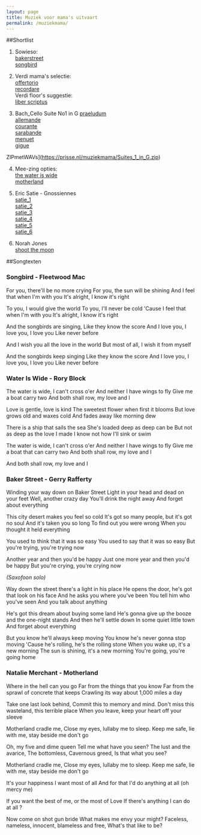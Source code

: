 ```yaml
---
layout: page
title: Muziek voor mama's uitvaart
permalink: /muziekmama/
---
```


##Shortlist

1) Sowieso:  
[bakerstreet](https://prisse.net/muziekmama/bakerstreet.mp3)  
[songbird](https://prisse.net/muziekmama/songbird.mp3)

2) Verdi mama's selectie:  
[offertorio](https://prisse.net/muziekmama/offertorio.mp3)  
[recordare](https://prisse.net/muziekmama/recordare.mp3)  
Verdi floor's suggestie:  
[liber scriptus](https://prisse.net/muziekmama/liberscriptus.mp3)  

3) Bach_Cello Suite No1 in G
[praeludum](https://prisse.net/muziekmama/praeludum.mp3)   
[allemande](https://prisse.net/muziekmama/allemande.mp3)  
[courante](https://prisse.net/muziekmama/courante.mp3)  
[sarabande](https://prisse.net/muziekmama/sarabande.mp3)  
[menuet](https://prisse.net/muziekmama/menuet.mp3)  
[gigue](https://prisse.net/muziekmama/gigue.mp3)  

ZIPmetWAVs](https://prisse.nl/muziekmama/Suites_1_in_G.zip)

4) Mee-zing opties:   
[the water is wide](https://prisse.net/muziekmama/thewateriswide.mp3)  
[motherland](https://prisse.net/muziekmama/motherland.mp3)  

5) Eric Satie - Gnossiennes  
[satie_1](https://prisse.net/muziekmama/satie_01.mp3)  
[satie_2](https://prisse.net/muziekmama/satie_02.mp3)  
[satie_3](https://prisse.net/muziekmama/satie_03.mp3)  
[satie_4](https://prisse.net/muziekmama/satie_04.mp3)  
[satie_5](https://prisse.net/muziekmama/satie_05.mp3)  
[satie_6](https://prisse.net/muziekmama/satie_06.mp3)  

6) Norah Jones  
[shoot the moon](https://prisse.net/muziekmama/shootthemoon.mp3)  

##Songtexten

### Songbird - Fleetwood Mac

For you, there'll be no more crying
For you, the sun will be shining
And I feel that when I'm with you
It's alright, I know it's right

To you, I would give the world
To you, I'll never be cold
'Cause I feel that when I'm with you
It's alright, I know it's right

And the songbirds are singing,
Like they know the score
And I love you, I love you, I love you
Like never before

And I wish you all the love in the world
But most of all, I wish it from myself

And the songbirds keep singing
Like they know the score
And I love you, I love you, I love you
Like never before


### Water Is Wide - Rory Block

The water is wide, I can't cross o'er
And neither I have wings to fly
Give me a boat carry two
And both shall row, my love and I

Love is gentle, love is kind
The sweetest flower when first it blooms
But love grows old and waxes cold
And fades away like morning dew

There is a ship that sails the sea
She's loaded deep as deep can be
But not as deep as the love I made
I know not how I'll sink or swim

The water is wide, I can't cross o'er
And neither I have wings to fly
Give me a boat that can carry two
And both shall row, my love and I

And both shall row, my love and I

### Baker Street - Gerry Rafferty

Winding your way down on Baker Street
Light in your head and dead on your feet
Well, another crazy day
You'll drink the night away
And forget about everything

This city desert makes you feel so cold
It's got so many people, but it's got no soul
And it's taken you so long
To find out you were wrong
When you thought it held everything

You used to think that it was so easy
You used to say that it was so easy
But you're trying, you're trying now

Another year and then you'd be happy
Just one more year and then you'd be happy
But you're crying, you're crying now

*(Saxofoon solo)*

Way down the street there's a light in his place
He opens the door, he's got that look on his face
And he asks you where you've been
You tell him who you've seen
And you talk about anything

He's got this dream about buying some land
He's gonna give up the booze and the one-night stands
And then he'll settle down
In some quiet little town
And forget about everything

But you know he'll always keep moving
You know he's never gonna stop moving
'Cause he's rolling, he's the rolling stone
When you wake up, it's a new morning
The sun is shining, it's a new morning
You're going, you're going home

### Natalie Merchant - Motherland

Where in the hell can you go
Far from the things that you know
Far from the sprawl of concrete that keeps Crawling its way
about 1,000 miles a day

Take one last look behind,
Commit this to memory and mind.
Don't miss this wasteland, this terrible place
When you leave, keep your heart off your sleeve

Motherland cradle me,
Close my eyes, lullaby me to sleep.
Keep me safe, lie with me, stay beside me don't go

Oh, my five and dime queen
Tell me what have you seen?
The lust and the avarice,
The bottomless, Cavernous greed,
Is that what you see?

Motherland cradle me,
Close my eyes, lullaby me to sleep.
Keep me safe, lie with me, stay beside me don't go

It's your happiness I want most of all
And for that I'd do anything at all (oh mercy me)

If you want the best of me, or the most of Love
If there's anything I can do at all ?

Now come on shot gun bride
What makes me envy your might?
Faceless, nameless, innocent, blameless and free,
What's that like to be?
